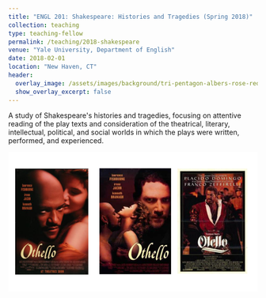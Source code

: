 ```yaml
---
title: "ENGL 201: Shakespeare: Histories and Tragedies (Spring 2018)"
collection: teaching
type: teaching-fellow
permalink: /teaching/2018-shakespeare
venue: "Yale University, Department of English"
date: 2018-02-01
location: "New Haven, CT"
header:
  overlay_image: /assets/images/background/tri-pentagon-albers-rose-red.png
  show_overlay_excerpt: false
---
```


A study of Shakespeare's histories and tragedies, focusing on attentive reading of the play texts and consideration of the theatrical, literary, intellectual, political, and social worlds in which the plays were written, performed, and experienced.

<img src="../assets/images/teaching/othello-posters.png" />
